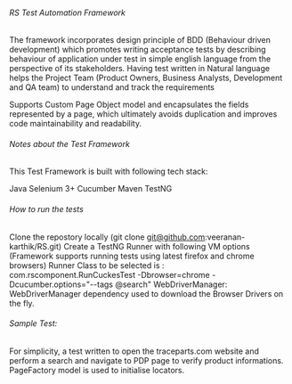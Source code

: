 ###### RS Test Automation Framework

The framework incorporates design principle of BDD (Behaviour driven development) which promotes
writing acceptance tests by describing behaviour of application under test in simple english language from
the perspective of its stakeholders.
Having test written in Natural language helps the Project Team
(Product Owners, Business Analysts, Development and QA team) to understand and track the requirements

Supports Custom Page Object model and encapsulates the fields represented by a page, which ultimately avoids duplication and improves code maintainability and readability.

###### Notes about the Test Framework

This Test Framework is built with following tech stack:

Java
Selenium 3+
Cucumber
Maven
TestNG

###### How to run the tests

Clone the repostory locally (git clone git@github.com:veeranan-karthik/RS.git)
Create a TestNG Runner with following VM options (Framework supports running tests using latest firefox and chrome browsers)
Runner Class to be selected is : com.rscomponent.RunCuckesTest -Dbrowser=chrome -Dcucumber.options="--tags @search"
WebDriverManager:
WebDriverManager dependency used to download the Browser Drivers on the fly.

###### Sample Test:

For simplicity, a test written to open the traceparts.com website and perform a search and navigate to PDP page to verify product informations. 
PageFactory model is used to initialise locators.
